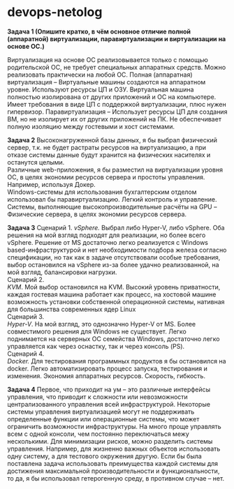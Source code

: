 # devops-netolog
**Задача 1 (Опишите кратко, в чём основное отличие полной (аппаратной) виртуализации, паравиртуализации и виртуализации на основе ОС.)**

Виртуализация на основе ОС реализовывается только с помощью родительской ОС, не требует специальных аппаратных средств. Можно реализовать практически на любой ОС.
Полная (аппаратная) виртуализация – Виртуальные машины создаются на аппаратном уровне. Используют ресурсы ЦП и ОЗУ. Виртуальная машина полностью изолирована от других приложений и ОС на компьютере. Имеет требования в виде ЦП с поддержкой виртуализации, плюс нужен гипервизор.
Паравиртуализация – Использует ресурсы ЦП для создания ВМ, но не изолирует их от других приложений на ПК. Не обеспечивает полную изоляцию между гостевыми и хост системами.  

**Задача 2**
Высоконагруженной базы данных, я бы выбрал физический сервер, т.к. не будет растраты ресурсов на виртуализацию, а при отказе системы данные будут хранится на физических насителях и останутся целыми.  
Различные web-приложения, я бы разместил на виртуализации уровня ОС, в целях экономии ресурсов сервера и простоты управления. Например, используя Докер.  
Windows-системы для использования бухгалтерским отделом использовал бы паравиртуализацию. Легкий контроль и управление. 
Системы, выполняющие высокопроизводительные расчёты на GPU – Физические сервера, в целях экономии ресурсов сервера.  

**Задача 3**
Сценарий 1. 
_vSphere._ Выбрал либо Hyper-V, либо vSphere. Оба решения на мой взгляд подходят для реализации, но более всего vSphere. Решение от MS достаточно легко реализуется с Windows based-инфраструктурой и нет необходимости подбора железа согласно спецификации, но так как в задаче отсутствовали особые требования, выбор остановился на vSphere из-за более удачно реализованной, на мой взгляд, балансировки нагрузки.  
Сценарий 2.  
_KVM_.  Мой выбор остановился на KVM. Высокий уровень приватности, каждая гостевая машина работает как процесс, на хостовой машине возможность установки собственной операционной системы, нативная для большинства современных ядер Linux  
Сценарий 3.   
_Hyper-V_. На мой взгляд, это однозначно Hyper-V от MS. Более совместимого решения для Windows не существует. Легко поднимается на серверных ОС семейства Windows, достаточно легко управляется как через оснастку, так и через консоль (PS).  
Сценарий 4.  
_Docker._ Для тестирования программных продуктов я бы остановился на docker. Легко автоматизировать процесс запуска, тестирования и изменения. Экономия аппаратных ресурсов. Скорость, гибкость.  

**Задача 4**
Первое, что приходит на ум – это различные интерфейсы управления, что приводит к сложности или невозможности централизованного управления всей инфраструктурой. Некоторые системы управления виртуализацией могут не поддерживать определенные функции или операционные системы, что может ограничить возможности инфраструктуры. На много проще управлять всем с одной консоли, чем постоянно переключаться межу несколькими.
Для минимизации рисков, можно разделить системы управления. Например, для жизненно важных объектов использовать одну систему, а для тестового окружения другую.
Если бы была поставлена задача использовать преимущества каждой системы для достижения максимальной производительности и функциональности, то да, я бы использовал гетерогенную среду, в противном случае – нет.
